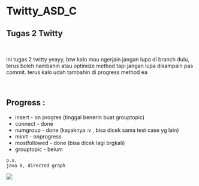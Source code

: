 # Twitty_ASD_C
## Tugas 2 Twitty 
<br>
<p>
 ini tugas 2 twitty yeayy, btw kalo mau ngerjain jangan lupa di branch dulu, terus boleh nambahin atau optimize method tapi jangan lupa disampain pas commit. terus kalo udah tambahin di progress method ea 
 </p>
<br>

## Progress :
- insert - on progres (tinggal benerin buat grouptopic)
- connect - done
- numgroup - done (kayaknya :v , bisa dicek sama test case yg lain)
- minrt - onprogress
- mostfollowed - done (bisa dicek lagi brgkali)
- grouptopic - belum

```
p.s.
java 8, directed graph
```

![](https://miro.medium.com/max/2400/1*MebmMJQUm2Nvn7UnZXcChg.jpeg)